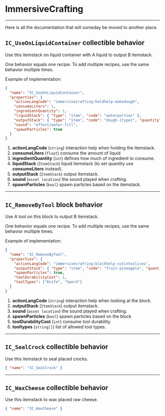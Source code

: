 # ImmersiveCrafting

---

Here is all the documentation that will someday be moved to another place.

## `IC_UseOnLiquidContainer` collectible behavior

Use this itemstack on liquid container with A liquid to output B itemstack.

One behavior equals one recipe. To add multiple recipes, use the same behavior multiple times.

Example of implementation:

```json
{
  "name": "IC_UseOnLiquidContainer",
  "properties": {
    "actionLangCode": "immersivecrafting:heldhelp-makedough",
    "consumeLiters": 1,
    "ingredientQuantity": 1,
    "liquidStack": { "type": "item", "code": "waterportion" },
    "outputStack": { "type": "item", "code": "dough-{type}", "quantity": 1 },
    "sound": "effect/water-fill",
    "spawnParticles": true
  }
}
```

1. **actionLangCode** (`string`) interaction help when holding the itemstack.
2. **consumeLiters** (`float`) consume the amount of liquid
3. **ingredientQuantity** (`int`) defines how much of ingredient to consume.
4. **liquidStack** (`ItemStack`) liquid itemstack (to set quantity use **consumeLiters** instead).
5. **outputStack** (`ItemStack`) output itemstack.
6. **sound** (`asset location`) the sound played when crafting.
7. **spawnParticles** (`bool`) spawn particles based on the itemstack.

---

## `IC_RemoveByTool` block behavior

Use A tool on this block to output B itemstack.

One behavior equals one recipe. To add multiple recipes, use the same behavior multiple times.

Example of implementation:

```json
{
  "name": "IC_RemoveByTool",
  "properties": {
    "actionLangCode": "immersivecrafting:blockhelp-cutintoslices",
    "outputStack": { "type": "item", "code": "fruit-pineapple", "quantity": 12 },
    "spawnParticles": true,
    "toolDurabilityCost": 1,
    "toolTypes": ["Knife", "Sword"]
  }
}
```

1. **actionLangCode** (`string`) interaction help when looking at the block.
2. **outputStack** (`ItemStack`) output itemstack.
3. **sound** (`asset location`) the sound played when crafting.
4. **spawnParticles** (`bool`) spawn particles based on the block
5. **toolDurabilityCost** (`int`) consume tool durability.
6. **tooltypes** (`string[]`) list of allowed tool types.

---

## `IC_SealCrock` collectible behavior

Use this itemstack to seal placed crocks.

```json
{ "name": "IC_SealCrock" }
```

---

## `IC_WaxCheese` collectible behavior

Use this itemstack to wax placed raw cheese.

```json
{ "name": "IC_WaxCheese" }
```
